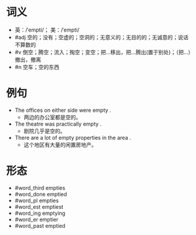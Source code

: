 # 词义
- 英：/ˈempti/； 美：/ˈempti/
- #adj 空的；没有；空虚的；空洞的；无意义的；无目的的；无诚意的；说话不算数的
- #v 倒空；腾空；流入；掏空；变空；把…移出，把…腾出(置于别处)；（把…）撤出，撤离
- #n 空车；空的东西
# 例句
- The offices on either side were empty .
	- 两边的办公室都是空的。
- The theatre was practically empty .
	- 剧院几乎是空的。
- There are a lot of empty properties in the area .
	- 这个地区有大量的闲置房地产。
# 形态
- #word_third empties
- #word_done emptied
- #word_pl empties
- #word_est emptiest
- #word_ing emptying
- #word_er emptier
- #word_past emptied
